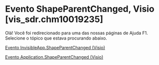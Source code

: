 
# Evento ShapeParentChanged, Visio [vis_sdr.chm10019235]

Olá! Você foi redirecionado para uma das nossas páginas de Ajuda F1. Selecione o tópico que estava procurando abaixo.

[Evento InvisibleApp.ShapeParentChanged (Visio)](http://msdn.microsoft.com/library/526b0da9-c086-a461-2708-6c882210ce76%28Office.15%29.aspx)

[Evento Application.ShapeParentChanged (Visio)](http://msdn.microsoft.com/library/321f937c-27e0-be80-9d6a-78e4e85629ec%28Office.15%29.aspx)

